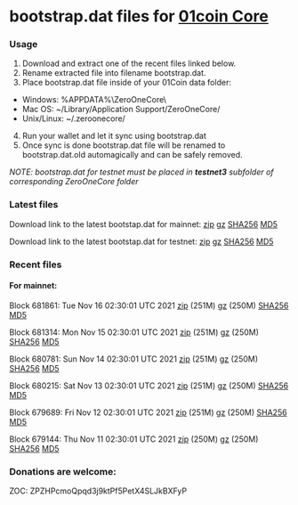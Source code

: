 # bootstrap.dat files for [01coin Core](https://01coin.io)

### Usage

1. Download and extract one of the recent files linked below.
2. Rename extracted file into filename bootstrap.dat.
3. Place bootstrap.dat file inside of your 01Coin data folder:
 - Windows: %APPDATA%\ZeroOneCore\
 - Mac OS: ~/Library/Application Support/ZeroOneCore/
 - Unix/Linux: ~/.zeroonecore/
4. Run your wallet and let it sync using bootstrap.dat
5. Once sync is done bootstrap.dat file will be renamed to bootstrap.dat.old automagically and can be safely removed.

_NOTE: bootstrap.dat for testnet must be placed in **testnet3** subfolder of corresponding ZeroOneCore folder_

### Latest files
Download link to the latest bootstap.dat for mainnet: [zip](https://files.01coin.io/mainnet/bootstrap.dat.zip) [gz](https://files.01coin.io/mainnet/bootstrap.dat.tar.gz) [SHA256](https://files.01coin.io/mainnet/sha256.txt) [MD5](https://files.01coin.io/mainnet/md5.txt)

Download link to the latest bootstap.dat for testnet: [zip](https://files.01coin.io/testnet/bootstrap.dat.zip) [gz](https://files.01coin.io/testnet/bootstrap.dat.tar.gz) [SHA256](https://files.01coin.io/testnet/sha256.txt) [MD5](https://files.01coin.io/testnet/md5.txt)

### Recent files

#### For mainnet:

Block 681861: Tue Nov 16 02:30:01 UTC 2021 [zip](https://files.01coin.io/mainnet/2021-11-16/bootstrap.dat.zip) (251M) [gz](https://files.01coin.io/mainnet/2021-11-16/bootstrap.dat.tar.gz) (250M) [SHA256](https://files.01coin.io/mainnet/2021-11-16/sha256.txt) [MD5](https://files.01coin.io/mainnet/2021-11-16/md5.txt)

Block 681314: Mon Nov 15 02:30:01 UTC 2021 [zip](https://files.01coin.io/mainnet/2021-11-15/bootstrap.dat.zip) (251M) [gz](https://files.01coin.io/mainnet/2021-11-15/bootstrap.dat.tar.gz) (250M) [SHA256](https://files.01coin.io/mainnet/2021-11-15/sha256.txt) [MD5](https://files.01coin.io/mainnet/2021-11-15/md5.txt)

Block 680781: Sun Nov 14 02:30:01 UTC 2021 [zip](https://files.01coin.io/mainnet/2021-11-14/bootstrap.dat.zip) (251M) [gz](https://files.01coin.io/mainnet/2021-11-14/bootstrap.dat.tar.gz) (250M) [SHA256](https://files.01coin.io/mainnet/2021-11-14/sha256.txt) [MD5](https://files.01coin.io/mainnet/2021-11-14/md5.txt)

Block 680215: Sat Nov 13 02:30:01 UTC 2021 [zip](https://files.01coin.io/mainnet/2021-11-13/bootstrap.dat.zip) (251M) [gz](https://files.01coin.io/mainnet/2021-11-13/bootstrap.dat.tar.gz) (250M) [SHA256](https://files.01coin.io/mainnet/2021-11-13/sha256.txt) [MD5](https://files.01coin.io/mainnet/2021-11-13/md5.txt)

Block 679689: Fri Nov 12 02:30:01 UTC 2021 [zip](https://files.01coin.io/mainnet/2021-11-12/bootstrap.dat.zip) (251M) [gz](https://files.01coin.io/mainnet/2021-11-12/bootstrap.dat.tar.gz) (250M) [SHA256](https://files.01coin.io/mainnet/2021-11-12/sha256.txt) [MD5](https://files.01coin.io/mainnet/2021-11-12/md5.txt)

Block 679144: Thu Nov 11 02:30:01 UTC 2021 [zip](https://files.01coin.io/mainnet/2021-11-11/bootstrap.dat.zip) (250M) [gz](https://files.01coin.io/mainnet/2021-11-11/bootstrap.dat.tar.gz) (250M) [SHA256](https://files.01coin.io/mainnet/2021-11-11/sha256.txt) [MD5](https://files.01coin.io/mainnet/2021-11-11/md5.txt)


### Donations are welcome:

ZOC: ZPZHPcmoQpqd3j9ktPf5PetX4SLJkBXFyP
